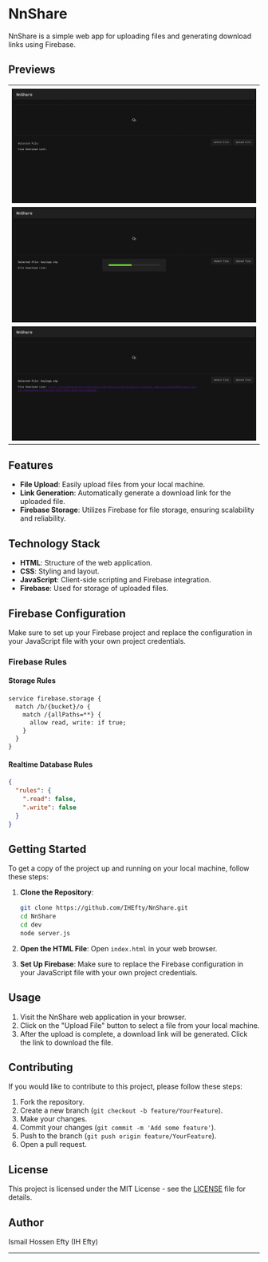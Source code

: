 # NnShare

NnShare is a simple web app for uploading files and generating download links using Firebase.

## Previews

<table>
    <tr>
    <td><source src="./public/images/preview.mp4" alt="Image 00" width="550"></td>
  </tr>
  <tr>
    <td><img src="./public/images/preview_1.png" alt="Image 00" width="550"></td>
  </tr>
  <tr>
    <td><img src="./public/images/preview_2.png" alt="Image 01" width="550"></td>
  </tr>
  <tr>
    <td><img src="./public/images/preview_3.png" alt="Image 02" width="550"></td>
  </tr>
</table>

## Features

- **File Upload**: Easily upload files from your local machine.
- **Link Generation**: Automatically generate a download link for the uploaded file.
- **Firebase Storage**: Utilizes Firebase for file storage, ensuring scalability and reliability.

## Technology Stack

- **HTML**: Structure of the web application.
- **CSS**: Styling and layout.
- **JavaScript**: Client-side scripting and Firebase integration.
- **Firebase**: Used for storage of uploaded files.

## Firebase Configuration

Make sure to set up your Firebase project and replace the configuration in your JavaScript file with your own project credentials.

### Firebase Rules

#### Storage Rules

```plaintext
service firebase.storage {
  match /b/{bucket}/o {
    match /{allPaths=**} {
      allow read, write: if true;
    }
  }
}
```

#### Realtime Database Rules

```json
{
  "rules": {
    ".read": false,
    ".write": false
  }
}
```

## Getting Started

To get a copy of the project up and running on your local machine, follow these steps:

1. **Clone the Repository**:
   ```bash
   git clone https://github.com/IHEfty/NnShare.git
   cd NnShare
   cd dev
   node server.js
   ```

2. **Open the HTML File**: Open `index.html` in your web browser.

3. **Set Up Firebase**: Make sure to replace the Firebase configuration in your JavaScript file with your own project credentials.

## Usage

1. Visit the NnShare web application in your browser.
2. Click on the "Upload File" button to select a file from your local machine.
3. After the upload is complete, a download link will be generated. Click the link to download the file.

## Contributing

If you would like to contribute to this project, please follow these steps:

1. Fork the repository.
2. Create a new branch (`git checkout -b feature/YourFeature`).
3. Make your changes.
4. Commit your changes (`git commit -m 'Add some feature'`).
5. Push to the branch (`git push origin feature/YourFeature`).
6. Open a pull request.

## License

This project is licensed under the MIT License - see the [LICENSE](LICENSE) file for details.

## Author

Ismail Hossen Efty (IH Efty)

---
